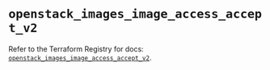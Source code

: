# `openstack_images_image_access_accept_v2`

Refer to the Terraform Registry for docs: [`openstack_images_image_access_accept_v2`](https://registry.terraform.io/providers/terraform-provider-openstack/openstack/1.54.1/docs/resources/images_image_access_accept_v2).
